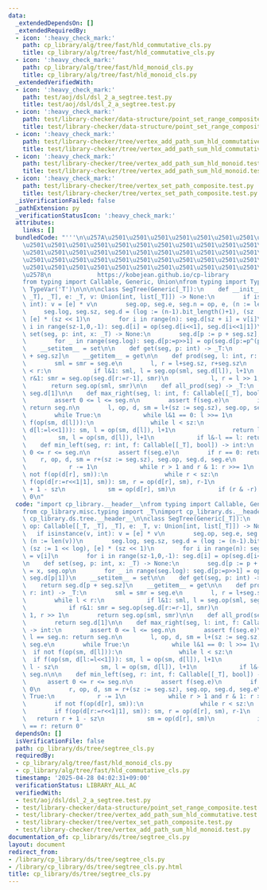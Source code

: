 ```yaml
---
data:
  _extendedDependsOn: []
  _extendedRequiredBy:
  - icon: ':heavy_check_mark:'
    path: cp_library/alg/tree/fast/hld_commutative_cls.py
    title: cp_library/alg/tree/fast/hld_commutative_cls.py
  - icon: ':heavy_check_mark:'
    path: cp_library/alg/tree/fast/hld_monoid_cls.py
    title: cp_library/alg/tree/fast/hld_monoid_cls.py
  _extendedVerifiedWith:
  - icon: ':heavy_check_mark:'
    path: test/aoj/dsl/dsl_2_a_segtree.test.py
    title: test/aoj/dsl/dsl_2_a_segtree.test.py
  - icon: ':heavy_check_mark:'
    path: test/library-checker/data-structure/point_set_range_composite.test.py
    title: test/library-checker/data-structure/point_set_range_composite.test.py
  - icon: ':heavy_check_mark:'
    path: test/library-checker/tree/vertex_add_path_sum_hld_commutative.test.py
    title: test/library-checker/tree/vertex_add_path_sum_hld_commutative.test.py
  - icon: ':heavy_check_mark:'
    path: test/library-checker/tree/vertex_add_path_sum_hld_monoid.test.py
    title: test/library-checker/tree/vertex_add_path_sum_hld_monoid.test.py
  - icon: ':heavy_check_mark:'
    path: test/library-checker/tree/vertex_set_path_composite.test.py
    title: test/library-checker/tree/vertex_set_path_composite.test.py
  _isVerificationFailed: false
  _pathExtension: py
  _verificationStatusIcon: ':heavy_check_mark:'
  attributes:
    links: []
  bundledCode: "'''\n\u257A\u2501\u2501\u2501\u2501\u2501\u2501\u2501\u2501\u2501\u2501\
    \u2501\u2501\u2501\u2501\u2501\u2501\u2501\u2501\u2501\u2501\u2501\u2501\u2501\
    \u2501\u2501\u2501\u2501\u2501\u2501\u2501\u2501\u2501\u2501\u2501\u2501\u2501\
    \u2501\u2501\u2501\u2501\u2501\u2501\u2501\u2501\u2501\u2501\u2501\u2501\u2501\
    \u2501\u2501\u2501\u2501\u2501\u2501\u2501\u2501\u2501\u2501\u2501\u2501\u2501\
    \u2578\n             https://kobejean.github.io/cp-library               \n'''\n\
    from typing import Callable, Generic, Union\nfrom typing import TypeVar\n_T =\
    \ TypeVar('T')\n\n\n\nclass SegTree(Generic[_T]):\n    def __init__(seg, op: Callable[[_T,\
    \ _T], _T], e: _T, v: Union[int, list[_T]]) -> None:\n        if isinstance(v,\
    \ int): v = [e] * v\n        seg.op, seg.e, seg.n = op, e, (n := len(v))\n   \
    \     seg.log, seg.sz, seg.d = (log := (n-1).bit_length()+1), (sz := 1 << log),\
    \ [e] * (sz << 1)\n        for i in range(n): seg.d[sz + i] = v[i]\n        for\
    \ i in range(sz-1,0,-1): seg.d[i] = op(seg.d[i<<1], seg.d[i<<1|1])\n\n    def\
    \ set(seg, p: int, x: _T) -> None:\n        seg.d[p := p + seg.sz], op = x, seg.op\n\
    \        for _ in range(seg.log): seg.d[p:=p>>1] = op(seg.d[p:=p^(p&1)], seg.d[p|1])\n\
    \    __setitem__ = set\n\n    def get(seg, p: int) -> _T:\n        return seg.d[p\
    \ + seg.sz]\n    __getitem__ = get\n\n    def prod(seg, l: int, r: int) -> _T:\n\
    \        sml = smr = seg.e\n        l, r = l+seg.sz, r+seg.sz\n        while l\
    \ < r:\n            if l&1: sml, l = seg.op(sml, seg.d[l]), l+1\n            if\
    \ r&1: smr = seg.op(seg.d[r:=r-1], smr)\n            l, r = l >> 1, r >> 1\n \
    \       return seg.op(sml, smr)\n\n    def all_prod(seg) -> _T:\n        return\
    \ seg.d[1]\n\n    def max_right(seg, l: int, f: Callable[[_T], bool]) -> int:\n\
    \        assert 0 <= l <= seg.n\n        assert f(seg.e)\n        if l == seg.n:\
    \ return seg.n\n        l, op, d, sm = l+(sz := seg.sz), seg.op, seg.d, seg.e\n\
    \        while True:\n            while l&1 == 0: l >>= 1\n            if not\
    \ f(op(sm, d[l])):\n                while l < sz:\n                    if f(op(sm,\
    \ d[l:=l<<1])): sm, l = op(sm, d[l]), l+1\n                return l - sz\n   \
    \         sm, l = op(sm, d[l]), l+1\n            if l&-l == l: return seg.n\n\n\
    \    def min_left(seg, r: int, f: Callable[[_T], bool]) -> int:\n        assert\
    \ 0 <= r <= seg.n\n        assert f(seg.e)\n        if r == 0: return 0\n    \
    \    r, op, d, sm = r+(sz := seg.sz), seg.op, seg.d, seg.e\n        while True:\n\
    \            r -= 1\n            while r > 1 and r & 1: r >>= 1\n            if\
    \ not f(op(d[r], sm)):\n                while r < sz:\n                    if\
    \ f(op(d[r:=r<<1|1], sm)): sm, r = op(d[r], sm), r-1\n                return r\
    \ + 1 - sz\n            sm = op(d[r], sm)\n            if (r & -r) == r: return\
    \ 0\n"
  code: "import cp_library.__header__\nfrom typing import Callable, Generic, Union\n\
    from cp_library.misc.typing import _T\nimport cp_library.ds.__header__\nimport\
    \ cp_library.ds.tree.__header__\n\nclass SegTree(Generic[_T]):\n    def __init__(seg,\
    \ op: Callable[[_T, _T], _T], e: _T, v: Union[int, list[_T]]) -> None:\n     \
    \   if isinstance(v, int): v = [e] * v\n        seg.op, seg.e, seg.n = op, e,\
    \ (n := len(v))\n        seg.log, seg.sz, seg.d = (log := (n-1).bit_length()+1),\
    \ (sz := 1 << log), [e] * (sz << 1)\n        for i in range(n): seg.d[sz + i]\
    \ = v[i]\n        for i in range(sz-1,0,-1): seg.d[i] = op(seg.d[i<<1], seg.d[i<<1|1])\n\
    \n    def set(seg, p: int, x: _T) -> None:\n        seg.d[p := p + seg.sz], op\
    \ = x, seg.op\n        for _ in range(seg.log): seg.d[p:=p>>1] = op(seg.d[p:=p^(p&1)],\
    \ seg.d[p|1])\n    __setitem__ = set\n\n    def get(seg, p: int) -> _T:\n    \
    \    return seg.d[p + seg.sz]\n    __getitem__ = get\n\n    def prod(seg, l: int,\
    \ r: int) -> _T:\n        sml = smr = seg.e\n        l, r = l+seg.sz, r+seg.sz\n\
    \        while l < r:\n            if l&1: sml, l = seg.op(sml, seg.d[l]), l+1\n\
    \            if r&1: smr = seg.op(seg.d[r:=r-1], smr)\n            l, r = l >>\
    \ 1, r >> 1\n        return seg.op(sml, smr)\n\n    def all_prod(seg) -> _T:\n\
    \        return seg.d[1]\n\n    def max_right(seg, l: int, f: Callable[[_T], bool])\
    \ -> int:\n        assert 0 <= l <= seg.n\n        assert f(seg.e)\n        if\
    \ l == seg.n: return seg.n\n        l, op, d, sm = l+(sz := seg.sz), seg.op, seg.d,\
    \ seg.e\n        while True:\n            while l&1 == 0: l >>= 1\n          \
    \  if not f(op(sm, d[l])):\n                while l < sz:\n                  \
    \  if f(op(sm, d[l:=l<<1])): sm, l = op(sm, d[l]), l+1\n                return\
    \ l - sz\n            sm, l = op(sm, d[l]), l+1\n            if l&-l == l: return\
    \ seg.n\n\n    def min_left(seg, r: int, f: Callable[[_T], bool]) -> int:\n  \
    \      assert 0 <= r <= seg.n\n        assert f(seg.e)\n        if r == 0: return\
    \ 0\n        r, op, d, sm = r+(sz := seg.sz), seg.op, seg.d, seg.e\n        while\
    \ True:\n            r -= 1\n            while r > 1 and r & 1: r >>= 1\n    \
    \        if not f(op(d[r], sm)):\n                while r < sz:\n            \
    \        if f(op(d[r:=r<<1|1], sm)): sm, r = op(d[r], sm), r-1\n             \
    \   return r + 1 - sz\n            sm = op(d[r], sm)\n            if (r & -r)\
    \ == r: return 0"
  dependsOn: []
  isVerificationFile: false
  path: cp_library/ds/tree/segtree_cls.py
  requiredBy:
  - cp_library/alg/tree/fast/hld_monoid_cls.py
  - cp_library/alg/tree/fast/hld_commutative_cls.py
  timestamp: '2025-04-28 04:02:31+09:00'
  verificationStatus: LIBRARY_ALL_AC
  verifiedWith:
  - test/aoj/dsl/dsl_2_a_segtree.test.py
  - test/library-checker/data-structure/point_set_range_composite.test.py
  - test/library-checker/tree/vertex_add_path_sum_hld_commutative.test.py
  - test/library-checker/tree/vertex_set_path_composite.test.py
  - test/library-checker/tree/vertex_add_path_sum_hld_monoid.test.py
documentation_of: cp_library/ds/tree/segtree_cls.py
layout: document
redirect_from:
- /library/cp_library/ds/tree/segtree_cls.py
- /library/cp_library/ds/tree/segtree_cls.py.html
title: cp_library/ds/tree/segtree_cls.py
---
```

